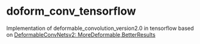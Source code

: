 # doform_conv_tensorflow
Implementation of deformable_convolution_version2.0 in tensorflow 
based on [DeformableConvNetsv2: MoreDeformable,BetterResults](https://arxiv.org/pdf/1811.11168.pdf)

